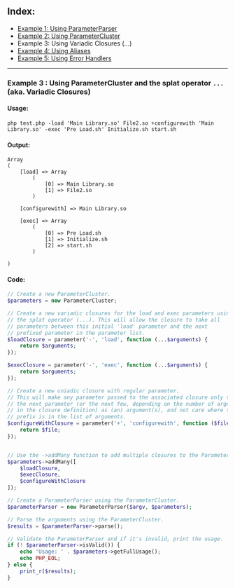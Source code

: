 ## Index:
* [Example 1: Using ParameterParser](https://github.com/nathan-fiscaletti/parameterparser/blob/master/examples/Example1.md)
* [Example 2: Using ParameterCluster](https://github.com/nathan-fiscaletti/parameterparser/blob/master/examples/Example2.md)
* Example 3: Using Variadic Closures (...)
* [Example 4: Using Aliases](https://github.com/nathan-fiscaletti/parameterparser/blob/master/examples/Example4.md)
* [Example 5: Using Error Handlers](https://github.com/nathan-fiscaletti/parameterparser/blob/master/examples/Example5.md)

----
### Example 3 : Using ParameterCluster and the splat operator `...` (aka. Variadic Closures)

#### Usage: 
    php test.php -load 'Main Library.so' File2.so +configurewith 'Main Library.so' -exec 'Pre Load.sh' Initialize.sh start.sh
#### Output:
    Array
    (
        [load] => Array
            (
                [0] => Main Library.so
                [1] => File2.so
            )

        [configurewith] => Main Library.so

        [exec] => Array
            (
                [0] => Pre Load.sh
                [1] => Initialize.sh
                [2] => start.sh
            )

    )
#### Code:
```php
// Create a new ParameterCluster.
$parameters = new ParameterCluster;

// Create a new variadic closures for the load and exec parameters using
// the splat operator (...). This will allow the closure to take all
// parameters between this initial 'load' parameter and the next 
// prefixed parameter in the parameter list.
$loadClosure = parameter('-', 'load', function (...$arguments) {
    return $arguments;
});

$execClosure = parameter('-', 'exec', function (...$arguments) {
    return $arguments;
});

// Create a new uniadic closure with regular parameter.
// This will make any parameter passed to the associated closure only take
// the next parameter (or the next few, depending on the number of arguments
// in the closure definition) as (an) argument(s), and not care where the next 
// prefix is in the list of arguments.
$configureWithClosure = parameter('+', 'configurewith', function ($file) {
    return $file;
});


// Use the ->addMany function to add multiple closures to the ParameterCluster.
$parameters->addMany([
    $loadClosure,
    $execClosure,
    $configureWithClosure
]);

// Create a ParameterParser using the ParameterCluster.
$parameterParser = new ParameterParser($argv, $parameters);

// Parse the arguments using the ParameterCluster.
$results = $parameterParser->parse();

// Validate the ParameterParser and if it's invalid, print the usage.
if (! $parameterParser->isValid()) {
    echo 'Usage: ' . $parameters->getFullUsage();
    echo PHP_EOL;
} else {
    print_r($results);
}

```
